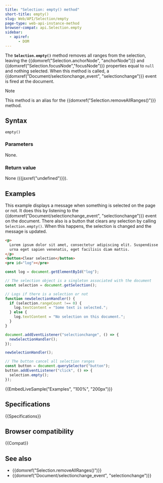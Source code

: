 ```yaml
---
title: "Selection: empty() method"
short-title: empty()
slug: Web/API/Selection/empty
page-type: web-api-instance-method
browser-compat: api.Selection.empty
sidebar:
  - apiref:
      - DOM
---
```


The **`Selection.empty()`** method removes all ranges from the selection, leaving the {{domxref("Selection.anchorNode", "anchorNode")}} and {{domxref("Selection.focusNode","focusNode")}} properties equal to `null` and nothing selected. When this method is called, a {{domxref("Document/selectionchange_event", "selectionchange")}} event is fired at the document.

> [!NOTE]
> This method is an alias for the {{domxref("Selection.removeAllRanges()")}} method.

## Syntax

```js-nolint
empty()
```

### Parameters

None.

### Return value

None ({{jsxref("undefined")}}).

## Examples

This example displays a message when something is selected on the page or not. It does this by listening to the {{domxref("Document/selectionchange_event", "selectionchange")}} event on the document. There also is a button that clears any selection by calling `Selection.empty()`. When this happens, the selection is changed and the message is updated.

```html
<p>
  Lorem ipsum dolor sit amet, consectetur adipiscing elit. Suspendisse laoreet
  urna eget sapien venenatis, eget facilisis diam mattis.
</p>
<button>Clear selection</button>
<pre id="log"></pre>
```

```js
const log = document.getElementById("log");

// The selection object is a singleton associated with the document
const selection = document.getSelection();

// Logs if there is a selection or not
function newSelectionHandler() {
  if (selection.rangeCount !== 0) {
    log.textContent = "Some text is selected.";
  } else {
    log.textContent = "No selection on this document.";
  }
}

document.addEventListener("selectionchange", () => {
  newSelectionHandler();
});

newSelectionHandler();

// The button cancel all selection ranges
const button = document.querySelector("button");
button.addEventListener("click", () => {
  selection.empty();
});
```

{{EmbedLiveSample("Examples", "100%", "200px")}}

## Specifications

{{Specifications}}

## Browser compatibility

{{Compat}}

## See also

- {{domxref("Selection.removeAllRanges()")}}
- {{domxref("Document/selectionchange_event", "selectionchange")}}

